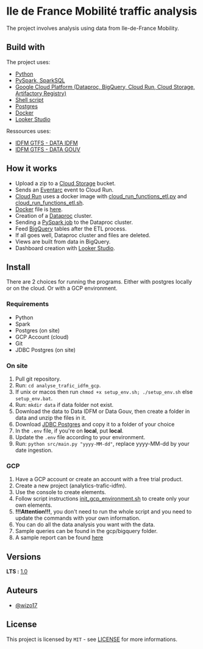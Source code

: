 # Ile de France Mobilité traffic analysis

The project involves analysis using data from Ile-de-France Mobility. 


## Build with

The project uses:
* [Python](https://www.python.org/)
* [PySpark, SparkSQL](https://spark.apache.org/docs/latest/api/python/index.html)
* [Google Cloud Platform (Dataproc, BigQuery, Cloud Run, Cloud Storage, Artifactory Registry)](https://cloud.google.com/?hl=fr)
* [Shell script](https://www.shellscript.sh/)
* [Postgres](https://www.postgresql.org/)
* [Docker](https://www.docker.com/)
* [Looker Studio](https://lookerstudio.google.com/)

Ressources uses:
* [IDFM GTFS - DATA IDFM](https://data.iledefrance-mobilites.fr/explore/dataset/offre-horaires-tc-gtfs-idfm/information/)
* [IDFM GTFS - DATA GOUV](https://www.data.gouv.fr/fr/datasets/horaires-prevus-sur-les-lignes-de-transport-en-commun-dile-de-france-gtfs-datahub/)


## How it works
* Upload a zip to a <u>Cloud Storage</u> bucket.
* Sends an <u>Eventarc</u> event to Cloud Run.
* <u>Cloud Run</u> uses a docker image with [cloud_run_functions_etl.py](gcp/cloud_run_functions_etl.py) and [cloud_run_functions_etl.sh](gcp/cloud_run_functions_etl.sh).
* <u>Docker</u> file is [here](gcp/Dockerfile).
* Creation of a <u>Dataproc</u> cluster.
* Sending a <u>PySpark job</u> to the Dataproc cluster.
* Feed <u>BigQuery</u> tables after the ETL process.
* If all goes well, Dataproc cluster and files are deleted.
* Views are built from data in BigQuery.
* Dashboard creation with <u>Looker Studio</u>.


## Install

There are 2 choices for running the programs. Either with postgres locally or on the cloud. Or with a GCP environment.

### Requirements

* Python
* Spark
* Postgres (on site)
* GCP Account (cloud)
* Git
* JDBC Postgres (on site)

### On site

1. Pull git repository.
2. Run: `cd analyse_trafic_idfm_gcp`.
3. If unix or macos then run `chmod +x setup_env.sh; ./setup_env.sh` else `setup_env.bat`.
4. Run: `mkdir data` if data folder not exist.
5. Download the data to Data IDFM or Data Gouv, then create a folder in data and unzip the files in it.
6. Download [JDBC Postgres](https://jdbc.postgresql.org/download/postgresql-42.7.5.jar) and copy it to a folder of your choice
7. In the `.env` file, if you're on **local**, put **local**.
8. Update the `.env` file according to your environment.
9. Run: `python src/main.py "yyyy-MM-dd"`, replace yyyy-MM-dd by your date ingestion.

### GCP

1. Have a GCP account or create an account with a free trial product.
2. Create a new project (analytics-trafic-idfm).
3. Use the console to create elements.
4. Follow script instructions [init_gcp_environment.sh](gcp/init_gcp_environment.sh) to create only your own elements.
5. **!!!Attention!!!**, you don't need to run the whole script and you need to update the commands with your own information.
6. You can do all the data analysis you want with the data.
7. Sample queries can be found in the gcp/bigquery folder.
8. A sample report can be found [here]() 

## Versions
**LTS :** [1.0]((https://github.com/Wizo17/analyse_trafic_idfm_gcp.git))

## Auteurs
* [@wizo17](https://github.com/Wizo17)

## License
This project is licensed by  ``MIT`` - see [LICENSE](LICENSE) for more informations.

